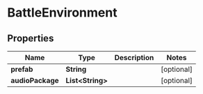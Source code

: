 

# BattleEnvironment


## Properties

| Name | Type | Description | Notes |
|------------ | ------------- | ------------- | -------------|
|**prefab** | **String** |  |  [optional] |
|**audioPackage** | **List&lt;String&gt;** |  |  [optional] |



